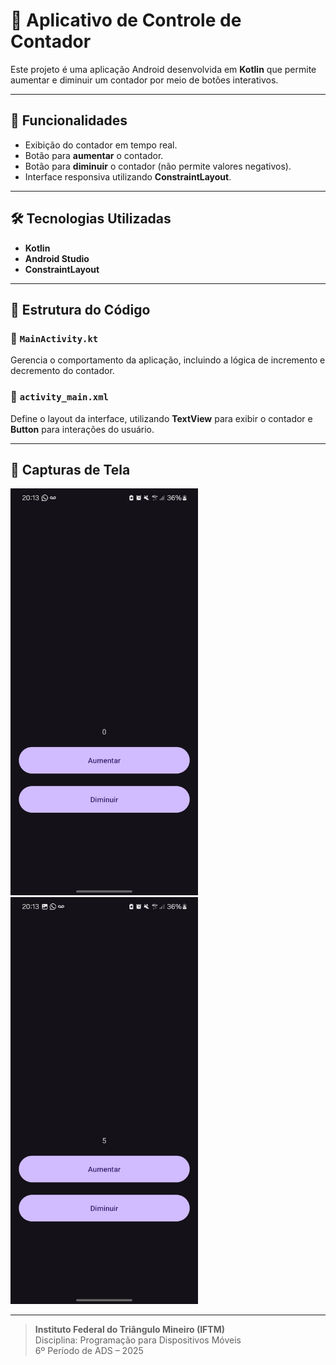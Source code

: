 # 🔢 Aplicativo de Controle de Contador

Este projeto é uma aplicação Android desenvolvida em **Kotlin** que permite aumentar e diminuir um contador por meio de botões interativos.

---

## 🎯 Funcionalidades

- Exibição do contador em tempo real.
- Botão para **aumentar** o contador.
- Botão para **diminuir** o contador (não permite valores negativos).
- Interface responsiva utilizando **ConstraintLayout**.

---

## 🛠️ Tecnologias Utilizadas

- **Kotlin**
- **Android Studio**
- **ConstraintLayout**

---

## 🧩 Estrutura do Código

### 📌 `MainActivity.kt`
Gerencia o comportamento da aplicação, incluindo a lógica de incremento e decremento do contador.

### 📌 `activity_main.xml`
Define o layout da interface, utilizando **TextView** para exibir o contador e **Button** para interações do usuário.

---

## 📸 Capturas de Tela

<img src="screenshots/contador1.jpg" width="300"> <img src="screenshots/contador2.jpg" width="300">

---

> **Instituto Federal do Triângulo Mineiro (IFTM)**  
> Disciplina: Programação para Dispositivos Móveis  
> 6º Período de ADS – 2025

